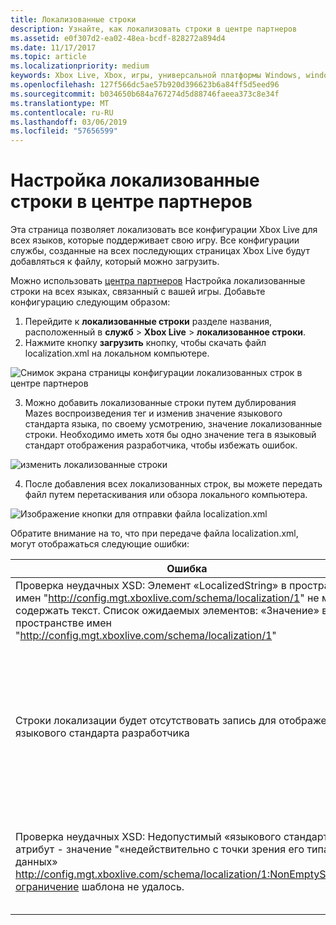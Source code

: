 ```yaml
---
title: Локализованные строки
description: Узнайте, как локализовать строки в центре партнеров
ms.assetid: e0f307d2-ea02-48ea-bcdf-828272a894d4
ms.date: 11/17/2017
ms.topic: article
ms.localizationpriority: medium
keywords: Xbox Live, Xbox, игры, универсальной платформы Windows, windows 10, Xbox, локализованные строки, в центре партнеров
ms.openlocfilehash: 127f566dc5ae57b920d396623b6a84ff5d5eed96
ms.sourcegitcommit: b034650b684a767274d5d88746faeea373c8e34f
ms.translationtype: MT
ms.contentlocale: ru-RU
ms.lasthandoff: 03/06/2019
ms.locfileid: "57656599"
---
```

# <a name="configuring-localized-strings-in-partner-center"></a>Настройка локализованные строки в центре партнеров

Эта страница позволяет локализовать все конфигурации Xbox Live для всех языков, которые поддерживает свою игру. Все конфигурации службы, созданные на всех последующих страницах Xbox Live будут добавляться к файлу, который можно загрузить.

Можно использовать [центра партнеров](https://partner.microsoft.com/dashboard) Настройка локализованные строки на всех языках, связанный с вашей игры. Добавьте конфигурацию следующим образом:

1. Перейдите к **локализованные строки** разделе названия, расположенный в **служб** > **Xbox Live** > **локализованное строки**.
2. Нажмите кнопку **загрузить** кнопку, чтобы скачать файл localization.xml на локальном компьютере.

![Снимок экрана страницы конфигурации локализованных строк в центре партнеров](../../images/dev-center/localized-strings/localized-strings-1.png)

3. Можно добавить локализованные строки путем дублирования <Value locale="en-US">Mazes воспроизведения</Value> тег и изменив значение языкового стандарта языка, по своему усмотрению, значение локализованные строки. Необходимо иметь хотя бы одно значение тега в языковый стандарт отображения разработчика, чтобы избежать ошибок.

![изменить локализованные строки](../../images/dev-center/localized-strings/localized-strings.gif)

4. После добавления всех локализованных строк, вы можете передать файл путем перетаскивания или обзора локального компьютера.

![Изображение кнопки для отправки файла localization.xml](../../images/dev-center/localized-strings/localized-strings-2.png)

Обратите внимание на то, что при передаче файла localization.xml, могут отображаться следующие ошибки:

| Ошибка | Причина |
|---------------------------|-------------|
| Проверка неудачных XSD: Элемент «LocalizedString» в пространстве имен "http://config.mgt.xboxlive.com/schema/localization/1" не может содержать текст. Список ожидаемых элементов: «Значение» в пространстве имен "http://config.mgt.xboxlive.com/schema/localization/1" | Это происходит, когда XML-документ имеет неправильный формат |
| Строки локализации будет отсутствовать запись для отображения языкового стандарта разработчика | Это происходит, когда локализованную строку, отсутствует запись которого языкового стандарта не соответствует языковый стандарт отображения разработки |
| Проверка неудачных XSD: Недопустимый «языкового стандарта» атрибут - значение "«недействительно с точки зрения его типа данных» http://config.mgt.xboxlive.com/schema/localization/1:NonEmptyString"-ограничение шаблона не удалось. | Это происходит, когда локализованную строку, отсутствует значение языкового стандарта <Value> tag|
